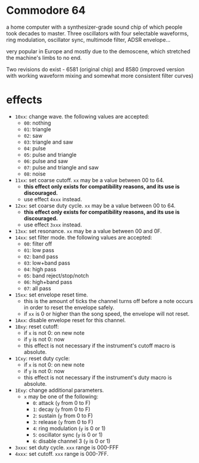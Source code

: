 # Commodore 64

a home computer with a synthesizer-grade sound chip of which people took decades to master. Three oscillators with four selectable waveforms, ring modulation, oscillator sync, multimode filter, ADSR envelope...

very popular in Europe and mostly due to the demoscene, which stretched the machine's limbs to no end.

Two revisions do exist - 6581 (original chip) and 8580 (improved version with working waveform mixing and somewhat more consistent filter curves)

# effects

- `10xx`: change wave. the following values are accepted:
  - `00`: nothing
  - `01`: triangle
  - `02`: saw
  - `03`: triangle and saw
  - `04`: pulse
  - `05`: pulse and triangle
  - `06`: pulse and saw
  - `07`: pulse and triangle and saw
  - `08`: noise
- `11xx`: set coarse cutoff. `xx` may be a value between 00 to 64.
  - **this effect only exists for compatibility reasons, and its use is discouraged.**
  - use effect `4xxx` instead.
- `12xx`: set coarse duty cycle. `xx` may be a value between 00 to 64.
  - **this effect only exists for compatibility reasons, and its use is discouraged.**
  - use effect `3xxx` instead.
- `13xx`: set resonance. `xx` may be a value between 00 and 0F.
- `14xx`: set filter mode. the following values are accepted:
  - `00`: filter off
  - `01`: low pass
  - `02`: band pass
  - `03`: low+band pass
  - `04`: high pass
  - `05`: band reject/stop/notch
  - `06`: high+band pass
  - `07`: all pass
- `15xx`: set envelope reset time.
  - this is the amount of ticks the channel turns off before a note occurs in order to reset the envelope safely.
  - if `xx` is 0 or higher than the song speed, the envelope will not reset.
- `1Axx`: disable envelope reset for this channel.
- `1Bxy`: reset cutoff:
  - if `x` is not 0: on new note
  - if `y` is not 0: now
  - this effect is not necessary if the instrument's cutoff macro is absolute.
- `1Cxy`: reset duty cycle:
  - if `x` is not 0: on new note
  - if `y` is not 0: now
  - this effect is not necessary if the instrument's duty macro is absolute.
- `1Exy`: change additional parameters.
  - `x` may be one of the following:
    - `0`: attack (`y` from 0 to F)
    - `1`: decay (`y` from 0 to F)
    - `2`: sustain (`y` from 0 to F)
    - `3`: release (`y` from 0 to F)
    - `4`: ring modulation (`y` is 0 or 1)
    - `5`: oscillator sync (`y` is 0 or 1)
    - `6`: disable channel 3 (`y` is 0 or 1)
- `3xxx`: set duty cycle. `xxx` range is 000-FFF
- `4xxx`: set cutoff. `xxx` range is 000-7FF.
